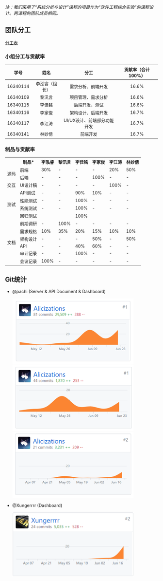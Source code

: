 *注：我们采用了“系统分析与设计”课程的项目作为“软件工程综合实验”的课程设计。两课程的团队成员相同。*

## 团队分工

[分工表](https://code-flows-in-you.github.io/Dashboard/02-team-profile#2%E5%9B%A2%E9%98%9F%E5%88%86%E5%B7%A5)


### 小组分工与贡献率

|学号|姓名|分工|贡献率（合计100%）|
|:-:|:-:|:-:|:-:|
|16340114|李泓睿（组长）|需求分析、前端开发|16.6%|
|16340109|黎汛言|项目管理、需求分析|16.6%|
|16340115|李佳铭|后端开发、测试|16.6%|
|16340116|李家俊|架构设计、后端开发|16.7%|
|16340117|李江涛|UI/UX设计、前端部分功能开发|16.7%|
|16340141|林妙倩|前端开发|16.7%|

### 制品与贡献率

<table>
  <tr>
    <th></th>
    <th>制品*</th>
    <th>李泓睿</th>
    <th>黎汛言</th>
    <th>李佳铭</th>
    <th>李家俊</th>
    <th>李江涛</th>
    <th>林妙倩</th>
  </tr>
  <tr>
    <td rowspan="2">源码</td>
    <td>前端</td>
    <td>30%</td>
    <td>-</td>
    <td>-</td>
    <td>-</td>
    <td>20%</td>
    <td>50%</td>
  </tr>
  <tr>
    <td>后端</td>
    <td>-</td>
    <td>-</td>
    <td>-</td>
    <td>100%</td>
    <td>-</td>
    <td>-</td>
  </tr>
  <tr>
    <td>交互</td>
    <td>UI设计稿</td>
    <td>-</td>
    <td>-</td>
    <td>-</td>
    <td>-</td>
    <td>100%</td>
    <td>-</td>
  </tr>
  <tr>
    <td rowspan="4">测试</td>
    <td>API测试</td>
    <td>-</td>
    <td>-</td>
    <td>90%</td>
    <td>10%</td>
    <td>-</td>
    <td>-</td>
  </tr>
  <tr>
    <td>性能测试</td>
    <td>-</td>
    <td>-</td>
    <td>100%</td>
    <td>-</td>
    <td>-</td>
    <td>-</td>
  </tr>
  <tr>
    <td>系统测试</td>
    <td>-</td>
    <td>-</td>
    <td>100%</td>
    <td>-</td>
    <td>-</td>
    <td>-</td>
  </tr>
  <tr>
    <td>回归测试</td>
    <td></td>
    <td></td>
    <td>100%</td>
    <td></td>
    <td></td>
    <td></td>
  </tr>
  <tr>
    <td rowspan="6">文档</td>
    <td>前期调研</td>
    <td>-</td>
    <td>100%</td>
    <td>-</td>
    <td>-</td>
    <td>-</td>
    <td>-</td>
  </tr>
  <tr>
    <td>需求规格</td>
    <td>10%</td>
    <td>35%</td>
    <td>20%</td>
    <td>15%</td>
    <td>10%</td>
    <td>10%</td>
  </tr>
  <tr>
    <td>架构设计</td>
    <td>-</td>
    <td>-</td>
    <td>-</td>
    <td>50%</td>
    <td>-</td>
    <td>50%</td>
  </tr>
  <tr>
    <td>API</td>
    <td>-</td>
    <td>-</td>
    <td>40%</td>
    <td>60%</td>
    <td>-</td>
    <td>-</td>
  </tr>
  <tr>
    <td>审计记录</td>
    <td>-</td>
    <td>-</td>
    <td>100%</td>
    <td>-</td>
    <td>-</td>
    <td>-</td>
  </tr>
  <tr>
    <td>会议记录</td>
    <td>100%</td>
    <td>-</td>
    <td>-</td>
    <td>-</td>
    <td>-</td>
    <td>-</td>
  </tr>
</table>

## Git统计 

- @pachi (Server & API Document & Dashboard)

  <img src="./image/1.png" width="400"> <img src="./image/2.png" width="400"> <img src="./image/3.png" width="400">

- @Xungerrrr (Dashboard)

  <img src="./image/4.png" width="400">
